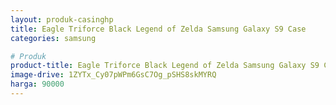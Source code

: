 ```yaml
---
layout: produk-casinghp
title: Eagle Triforce Black Legend of Zelda Samsung Galaxy S9 Case
categories: samsung

# Produk
product-title: Eagle Triforce Black Legend of Zelda Samsung Galaxy S9 Case
image-drive: 1ZYTx_Cy07pWPm6GsC7Og_pSHS8skMYRQ
harga: 90000
---
```

